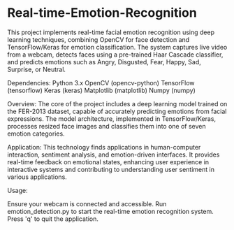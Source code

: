 # Real-time-Emotion-Recognition
This project implements real-time facial emotion recognition using deep learning techniques, combining OpenCV for face detection and TensorFlow/Keras for emotion classification. The system captures live video from a webcam, detects faces using a pre-trained Haar Cascade classifier, and predicts emotions such as Angry, Disgusted, Fear, Happy, Sad, Surprise, or Neutral.

Dependencies:
Python 3.x
OpenCV (opencv-python)
TensorFlow (tensorflow)
Keras (keras)
Matplotlib (matplotlib)
Numpy (numpy)


Overview:
The core of the project includes a deep learning model trained on the FER-2013 dataset, capable of accurately predicting emotions from facial expressions. The model architecture, implemented in TensorFlow/Keras, processes resized face images and classifies them into one of seven emotion categories.

Application:
This technology finds applications in human-computer interaction, sentiment analysis, and emotion-driven interfaces. It provides real-time feedback on emotional states, enhancing user experience in interactive systems and contributing to understanding user sentiment in various applications.

Usage:

Ensure your webcam is connected and accessible.
Run emotion_detection.py to start the real-time emotion recognition system.
Press 'q' to quit the application.
